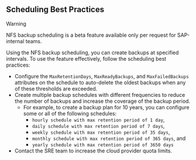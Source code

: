 ## Scheduling Best Practices

> [!WARNING]
> NFS backup scheduling is a beta feature available only per request for SAP-internal teams.

Using the NFS backup scheduling, you can create backups at specified intervals. To use the feature effectively, follow the scheduling best practices: 
* Configure the `MaxRetentionDays`, `MaxReadyBackups`, and `MaxFailedBackups` attributes on the schedule to auto-delete the oldest backups when any of these thresholds are exceeded.
* Create multiple backup schedules with different frequencies to reduce the number of backups and increase the coverage of the backup period.
    * For example, to create a backup plan for 10 years, you can configure some or all of the following schedules:
        * `hourly schedule with max retention period of 1 day`,
        * `daily schedule with max retention period of 7 days`,
        * `weekly schedule with max retention period of 35 days`,
        * `monthly schedule with max retention period of 365 days`, and
        * `yearly schedule with max retention period of 3650 days`
* Contact the SRE team to increase the cloud provider quota limits.
